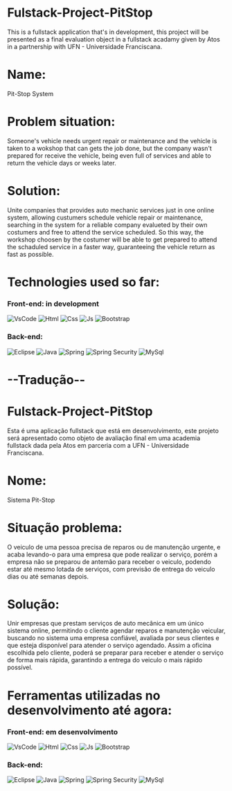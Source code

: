 # Fulstack-Project-PitStop
This is a fullstack application that's in development, this project will be presented as a final evaluation object in a
fullstack acadamy given by Atos in a partnership with UFN - Universidade Franciscana.

# Name:
Pit-Stop System

# Problem situation:
Someone's vehicle needs urgent repair or maintenance and the vehicle is taken to a wokshop that can gets the job done,
but the company wasn't prepared for receive the vehicle, being even full of services and able to return the vehicle
days or weeks later.

# Solution:
Unite companies that provides auto mechanic services just in one online system, allowing custumers
schedule vehicle repair or maintenance, searching in the system for a reliable company evalueted by their own costumers
and free to attend the service scheduled. So this way, the workshop choosen by the costumer will be able to get prepared 
to attend the schaduled service in a faster way, guaranteeing the vehicle return as fast as possible. 

# Technologies used so far:
### Front-end: in development
![VsCode](https://img.shields.io/badge/Visual_Studio_Code-0078D4?style=for-the-badge&logo=visual%20studio%20code&logoColor=white)
![Html](https://img.shields.io/badge/HTML5-E34F26?style=for-the-badge&logo=html5&logoColor=white) 
![Css](https://img.shields.io/badge/CSS3-1572B6?style=for-the-badge&logo=css3&logoColor=white) 
![Js](https://img.shields.io/badge/JavaScript-F7DF1E?style=for-the-badge&logo=javascript&logoColor=black) 
![Bootstrap](https://img.shields.io/badge/Bootstrap-563D7C?style=for-the-badge&logo=bootstrap&logoColor=white)

### Back-end: 
![Eclipse](https://img.shields.io/badge/Eclipse-2C2255?style=for-the-badge&logo=eclipse&logoColor=white)
![Java](https://img.shields.io/badge/Java-ED8B00?style=for-the-badge&logo=java&logoColor=white) 
![Spring](https://img.shields.io/badge/Spring-6DB33F?style=for-the-badge&logo=spring&logoColor=white)
![Spring Security](https://img.shields.io/badge/Spring_Security-6DB33F?style=for-the-badge&logo=Spring-Security&logoColor=white)
![MySql](https://img.shields.io/badge/MySQL-005C84?style=for-the-badge&logo=mysql&logoColor=white)

# --Tradução--

# Fulstack-Project-PitStop
Esta é uma aplicação fullstack que está em desenvolvimento, este projeto será apresentado como objeto de avaliação final em uma
academia fullstack dada pela Atos em parceria com a UFN - Universidade Franciscana.

# Nome:
Sistema Pit-Stop

# Situação problema:
O veiculo de uma pessoa precisa de reparos ou de manutenção urgente, e acaba levando-o para uma 
empresa que pode realizar o serviço, porém a empresa não se preparou de antemão para receber o veiculo, podendo estar até mesmo lotada de 
serviços, com previsão de entrega do veiculo dias ou até semanas depois.

# Solução:
Unir empresas que prestam serviços de auto mecânica em um único sistema online, permitindo o cliente 
agendar reparos e manutenção veicular, buscando no sistema uma empresa confiável, avaliada por seus 
clientes e que esteja disponível para atender o serviço agendado.
Assim a oficina escolhida pelo cliente, poderá se preparar para receber e atender o serviço de 
forma mais rápida, garantindo a entrega do veiculo o mais rápido possível.

# Ferramentas utilizadas no desenvolvimento até agora:
### Front-end: em desenvolvimento
![VsCode](https://img.shields.io/badge/Visual_Studio_Code-0078D4?style=for-the-badge&logo=visual%20studio%20code&logoColor=white)
![Html](https://img.shields.io/badge/HTML5-E34F26?style=for-the-badge&logo=html5&logoColor=white) 
![Css](https://img.shields.io/badge/CSS3-1572B6?style=for-the-badge&logo=css3&logoColor=white) 
![Js](https://img.shields.io/badge/JavaScript-F7DF1E?style=for-the-badge&logo=javascript&logoColor=black) 
![Bootstrap](https://img.shields.io/badge/Bootstrap-563D7C?style=for-the-badge&logo=bootstrap&logoColor=white)

### Back-end: 
![Eclipse](https://img.shields.io/badge/Eclipse-2C2255?style=for-the-badge&logo=eclipse&logoColor=white)
![Java](https://img.shields.io/badge/Java-ED8B00?style=for-the-badge&logo=java&logoColor=white) 
![Spring](https://img.shields.io/badge/Spring-6DB33F?style=for-the-badge&logo=spring&logoColor=white)
![Spring Security](https://img.shields.io/badge/Spring_Security-6DB33F?style=for-the-badge&logo=Spring-Security&logoColor=white)
![MySql](https://img.shields.io/badge/MySQL-005C84?style=for-the-badge&logo=mysql&logoColor=white)
